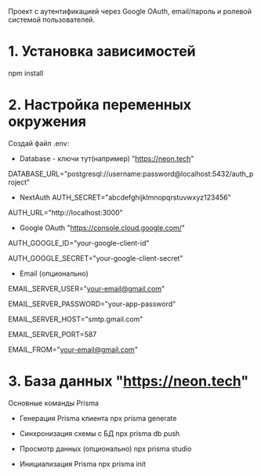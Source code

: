 
Проект с аутентификацией через Google OAuth, email/пароль и ролевой системой пользователей.

# 1. Установка зависимостей
npm install

# 2. Настройка переменных окружения
Создай файл .env:

* Database -  ключи тут(например) "https://neon.tech"

DATABASE_URL="postgresql://username:password@localhost:5432/auth_project"


* NextAuth
AUTH_SECRET="abcdefghijklmnopqrstuvwxyz123456"  
<!-- любые 32 символа -->

AUTH_URL="http://localhost:3000"


* Google OAuth
"https://console.cloud.google.com/"

AUTH_GOOGLE_ID="your-google-client-id"

AUTH_GOOGLE_SECRET="your-google-client-secret"


* Email (опционально)

EMAIL_SERVER_USER="your-email@gmail.com"

EMAIL_SERVER_PASSWORD="your-app-password"

EMAIL_SERVER_HOST="smtp.gmail.com"

EMAIL_SERVER_PORT=587

EMAIL_FROM="your-email@gmail.com"



# 3. База данных "https://neon.tech"

Основные команды Prisma

* Генерация Prisma клиента
npx prisma generate

* Синхронизация схемы с БД
npx prisma db push

* Просмотр данных (опционально)
npx prisma studio

* Инициализация Prisma
npx prisma init

